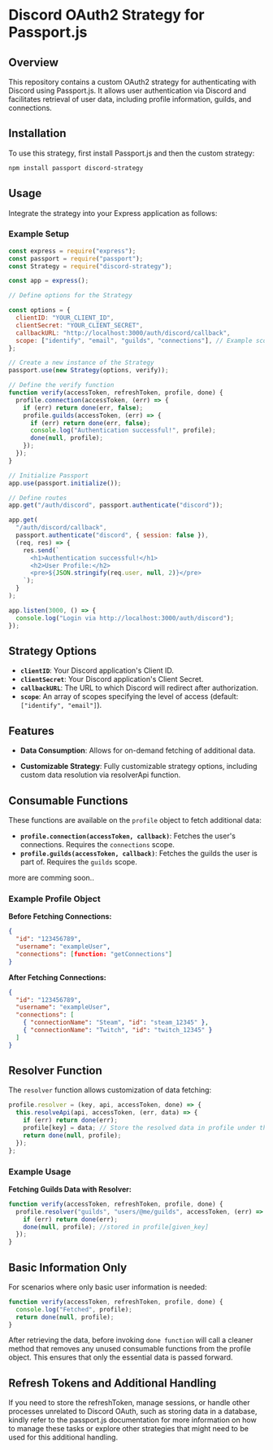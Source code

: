 # Discord OAuth2 Strategy for Passport.js

## Overview

This repository contains a custom OAuth2 strategy for authenticating with Discord using Passport.js. It allows user authentication via Discord and facilitates retrieval of user data, including profile information, guilds, and connections.

## Installation

To use this strategy, first install Passport.js and then the custom strategy:

```bash
npm install passport discord-strategy
```

## Usage

Integrate the strategy into your Express application as follows:

### Example Setup

```javascript
const express = require("express");
const passport = require("passport");
const Strategy = require("discord-strategy");

const app = express();

// Define options for the Strategy

const options = {
  clientID: "YOUR_CLIENT_ID",
  clientSecret: "YOUR_CLIENT_SECRET",
  callbackURL: "http://localhost:3000/auth/discord/callback",
  scope: ["identify", "email", "guilds", "connections"], // Example scopes
};

// Create a new instance of the Strategy
passport.use(new Strategy(options, verify));

// Define the verify function
function verify(accessToken, refreshToken, profile, done) {
  profile.connection(accessToken, (err) => {
    if (err) return done(err, false);
    profile.guilds(accessToken, (err) => {
      if (err) return done(err, false);
      console.log("Authentication successful!", profile);
      done(null, profile);
    });
  });
}

// Initialize Passport
app.use(passport.initialize());

// Define routes
app.get("/auth/discord", passport.authenticate("discord"));

app.get(
  "/auth/discord/callback",
  passport.authenticate("discord", { session: false }),
  (req, res) => {
    res.send(`
      <h1>Authentication successful!</h1>
      <h2>User Profile:</h2>
      <pre>${JSON.stringify(req.user, null, 2)}</pre>
    `);
  }
);

app.listen(3000, () => {
  console.log("Login via http://localhost:3000/auth/discord");
});
```

## Strategy Options

- **`clientID`**: Your Discord application's Client ID.
- **`clientSecret`**: Your Discord application's Client Secret.
- **`callbackURL`**: The URL to which Discord will redirect after authorization.
- **`scope`**: An array of scopes specifying the level of access (default: `["identify", "email"]`).

## Features

- **Data Consumption**: Allows for on-demand fetching of additional data.

- **Customizable Strategy**: Fully customizable strategy options, including custom data resolution via resolverApi function.

## Consumable Functions

These functions are available on the `profile` object to fetch additional data:

- **`profile.connection(accessToken, callback)`**: Fetches the user's connections. Requires the `connections` scope.
- **`profile.guilds(accessToken, callback)`**: Fetches the guilds the user is part of. Requires the `guilds` scope.

more are comming soon..

### Example Profile Object

**Before Fetching Connections:**

```json
{
  "id": "123456789",
  "username": "exampleUser",
  "connections": [function: "getConnections"]
}
```

**After Fetching Connections:**

```json
{
  "id": "123456789",
  "username": "exampleUser",
  "connections": [
    { "connectionName": "Steam", "id": "steam_12345" },
    { "connectionName": "Twitch", "id": "twitch_12345" }
  ]
}
```

## Resolver Function

The `resolver` function allows customization of data fetching:

```js
profile.resolver = (key, api, accessToken, done) => {
  this.resolveApi(api, accessToken, (err, data) => {
    if (err) return done(err);
    profile[key] = data; // Store the resolved data in profile under the specified key
    return done(null, profile);
  });
};
```

### Example Usage

**Fetching Guilds Data with Resolver:**

```js
function verify(accessToken, refreshToken, profile, done) {
  profile.resolver("guilds", "users/@me/guilds", accessToken, (err) => {
    if (err) return done(err);
    done(null, profile); //stored in profile[given_key]
  });
}
```

## Basic Information Only

For scenarios where only basic user information is needed:

```js
function verify(accessToken, refreshToken, profile, done) {
  console.log("Fetched", profile);
  return done(null, profile);
}
```

After retrieving the data, before invoking `done function` will call a cleaner method that removes any unused consumable functions from the profile object. This ensures that only the essential data is passed forward.

## Refresh Tokens and Additional Handling

If you need to store the refreshToken, manage sessions, or handle other processes unrelated to Discord OAuth, such as storing data in a database, kindly refer to the passport.js documentation for more information on how to manage these tasks or explore other strategies that might need to be used for this additional handling.
